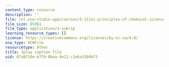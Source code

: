 ```yaml
---
content_type: resource
description: ''
file: /ol-ocw-studio-app/courses/5-111sc-principles-of-chemical-science-fall-2014/07a8f10eb7f90baa4e12c1e6a3304bf3_O192jrR80oo.srt
file_size: 85361
file_type: application/x-subrip
learning_resource_types: []
license: https://creativecommons.org/licenses/by-nc-sa/4.0/
ocw_type: OCWFile
resourcetype: Other
title: 3play caption file
uid: 07a8f10e-b7f9-0baa-4e12-c1e6a3304bf3
---
```

